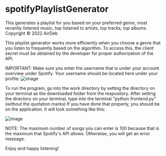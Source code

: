 # spotifyPlaylistGenerator
This generates a playlist for you based on your preferred genre, most recently listened music, top listened to artists, top tracks, top albums. 
Copyright © 2022 AirDeb

This playlist generator works more efficiently when you choose a genre that you listen to frequently based on the algorithm. 
To access this, the client secret must be obtained by the developer for proper authorization of the API.


IMPORTANT: Make sure you enter the username that is under your account overview under Spotify. Your username should be located here under your profile:
![image](https://user-images.githubusercontent.com/97564205/171031982-5efb53e6-6e93-480d-aa7a-54b6b839c81a.png)



To run the program, go into the work directory by setting the directory on your terminal as the downloaded folder from the respository.
After setting the directory on your terminal, type into the terminal "python frontend.py" (without the quotation marks)
If you have done that properly, you should be on the application. It will look something like this:

![image](https://user-images.githubusercontent.com/97564205/171032519-267f7d62-1a61-41f5-998d-ce55b52f8918.png)

NOTE: The maximum number of songs you can enter is 100 because that is the maximum that Spotify's API allows. Otherwise, you will get an error message.


Enjoy and happy listening!
